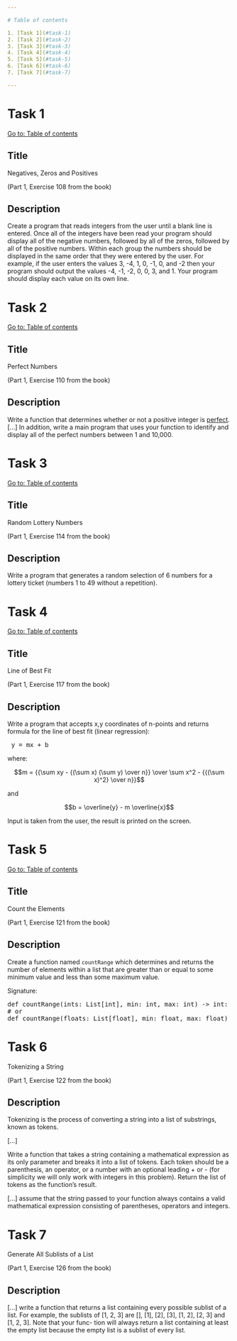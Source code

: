 ```yaml
---

# Table of contents

1. [Task 1](#task-1)
2. [Task 2](#task-2)
3. [Task 3](#task-3)
4. [Task 4](#task-4)
5. [Task 5](#task-5)
6. [Task 6](#task-6)
7. [Task 7](#task-7)

---
```


# Task 1

[Go to: Table of contents](#table-of-contents)

## Title

Negatives, Zeros and Positives

(Part 1, Exercise 108 from the book)

## Description

Create a program that reads integers from the user until a blank line is entered. Once all of the integers have been read your program should display all of the negative numbers, followed by all of the zeros, followed by all of the positive numbers. Within each group the numbers should be displayed in the same order that they were entered by the user. For example, if the user enters the values 3, -4, 1, 0, -1, 0, and -2 then your program should output the values -4, -1, -2, 0, 0, 3, and 1. Your program should display each value on its own line.

# Task 2

[Go to: Table of contents](#table-of-contents)

## Title

Perfect Numbers

(Part 1, Exercise 110 from the book)

## Description

Write a function that determines whether or not a positive integer is [perfect](https://en.wikipedia.org/wiki/Perfect_number). [...] In addition, write a main program that uses your function to identify and display all of the perfect numbers between 1 and 10,000.

# Task 3

[Go to: Table of contents](#table-of-contents)

## Title

Random Lottery Numbers

(Part 1, Exercise 114 from the book)

## Description

Write a program that generates a random selection of 6 numbers for a lottery ticket (numbers 1 to 49 without a repetition).

# Task 4

[Go to: Table of contents](#table-of-contents)

## Title

Line of Best Fit

(Part 1, Exercise 117 from the book)

## Description

Write a program that accepts x,y coordinates of n-points and returns formula for the line of best fit (linear regression):

<pre>
 y = mx + b
</pre>

where:

$$m = {{\sum xy - {(\sum x) (\sum y) \over n}} \over \sum x^2 - {{(\sum x)^2} \over n}}$$

and

$$b = \overline{y} - m \overline{x}$$

Input is taken from the user, the result is printed on the screen.

# Task 5

[Go to: Table of contents](#table-of-contents)

## Title

Count the Elements

(Part 1, Exercise 121 from the book)

## Description

Create a function named `countRange` which determines and returns the number of elements within a list that are greater than or equal to some minimum value and less than some maximum value.

Signature:

<pre>
def countRange(ints: List[int], min: int, max: int) -> int:
# or
def countRange(floats: List[float], min: float, max: float) -> int:
</pre>

# Task 6

Tokenizing a String

(Part 1, Exercise 122 from the book)

## Description

Tokenizing is the process of converting a string into a list of substrings, known as tokens.

[...]

Write a function that takes a string containing a mathematical expression as its only parameter and breaks it into a list of tokens. Each token should be a parenthesis, an operator, or a number with an optional leading + or - (for simplicity we will only work with integers in this problem). Return the list of tokens as the function’s result.

[...] assume that the string passed to your function always contains a valid mathematical expression consisting of parentheses, operators and integers. 

# Task 7

Generate All Sublists of a List

(Part 1, Exercise 126 from the book)

## Description

[...] write a function that returns a list containing every possible sublist of a list. For example, the sublists of [1, 2, 3] are [], [1], [2], [3], [1, 2], [2, 3] and [1, 2, 3]. Note that your func- tion will always return a list containing at least the empty list because the empty list is a sublist of every list.
